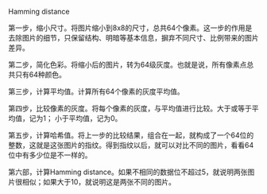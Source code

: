 Hamming distance

第一步，缩小尺寸。将图片缩小到8x8的尺寸，总共64个像素。这一步的作用是去除图片的细节，只保留结构、明暗等基本信息，摒弃不同尺寸、比例带来的图片差异。

第二步，简化色彩。将缩小后的图片，转为64级灰度。也就是说，所有像素点总共只有64种颜色。

第三步，计算平均值。计算所有64个像素的灰度平均值。

第四步，比较像素的灰度。将每个像素的灰度，与平均值进行比较。大于或等于平均值，记为1；
小于平均值，记为0。

第五步，计算哈希值。将上一步的比较结果，组合在一起，就构成了一个64位的整数，这就是这张图片的指纹。得到指纹以后，就可以对比不同的图片，看看64位中有多少位是不一样的。

第六部，计算Hamming distance。如果不相同的数据位不超过5，就说明两张图片很相似；如果大于10，就说明这是两张不同的图片。
